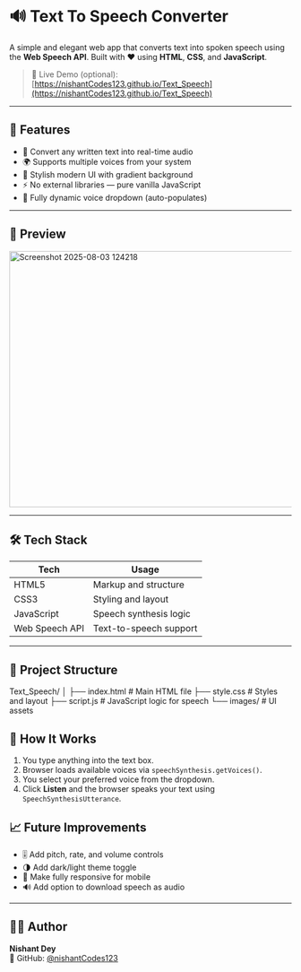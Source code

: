# 🔊 Text To Speech Converter

A simple and elegant web app that converts text into spoken speech using the **Web Speech API**. Built with ❤️ using **HTML**, **CSS**, and **JavaScript**.

> 🔗 Live Demo (optional): [https://nishantCodes123.github.io/Text_Speech](https://nishantCodes123.github.io/Text_Speech)

---

## 🚀 Features

- 🎤 Convert any written text into real-time audio
- 🌍 Supports multiple voices from your system
- 💅 Stylish modern UI with gradient background
- ⚡ No external libraries — pure vanilla JavaScript
- 🔄 Fully dynamic voice dropdown (auto-populates)

---

## 📸 Preview

<img width="985" height="457" alt="Screenshot 2025-08-03 124218" src="https://github.com/user-attachments/assets/8d4fda0a-1e14-436a-8554-3eb16cd7ab05" />


---

## 🛠️ Tech Stack

| Tech         | Usage                     |
|--------------|----------------------------|
| HTML5        | Markup and structure       |
| CSS3         | Styling and layout         |
| JavaScript   | Speech synthesis logic     |
| Web Speech API | Text-to-speech support  |

---

## 📂 Project Structure
Text_Speech/
│
├── index.html # Main HTML file
├── style.css # Styles and layout
├── script.js # JavaScript logic for speech
└── images/ # UI assets

## 🧠 How It Works

1. You type anything into the text box.
2. Browser loads available voices via `speechSynthesis.getVoices()`.
3. You select your preferred voice from the dropdown.
4. Click **Listen** and the browser speaks your text using `SpeechSynthesisUtterance`.

## 📈 Future Improvements

- 🎚️ Add pitch, rate, and volume controls
- 🌗 Add dark/light theme toggle
- 📱 Make fully responsive for mobile
- 🔊 Add option to download speech as audio

---

## 🙋‍♂️ Author

**Nishant Dey**  
🔗 GitHub: [@nishantCodes123](https://github.com/nishantCodes123)
